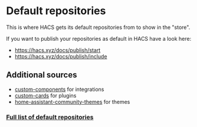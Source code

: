 # Default repositories

This is where HACS gets its default repositories from to show in the "store".

If you want to publish your repositories as default in HACS have a look here:

- https://hacs.xyz/docs/publish/start
- https://hacs.xyz/docs/publish/include


## Additional sources

- [custom-components](https://github.com/custom-components) for integrations
- [custom-cards](https://github.com/custom-cards) for plugins
- [home-assistant-community-themes](https://github.com/home-assistant-community-themes) for themes

### [Full list of default repositories](https://hacs.xyz/repositories)
